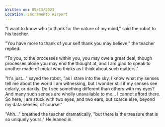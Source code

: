 ```yaml
---
Written on: 09/13/2023
Location: Sacramento Airport
---
```


"I want to know who to thank for the nature of my mind," said the robot to his teacher. 

"You have more to thank of your self thank you may believe," the teacher replied.

"To you, to the processės within you, you may owe a great deal, though processės alone you may end the thought at, and I am glad to speak to another made of metal who thinks as I think about such matters."

"It's just..." sayed the robot, "as I stare into the sky, I know what my senses tell me about the world I am witnessing, but I wonder still if my senses see celarly, or darkly. Do I see something different than others with my eyes? And many such senses are wholly unavailable to me... I cannot afford there. So here, I am stuck with two eyes, and two ears, but scarce else, beyond my data senses, of course."

"Ahh..." breathed the teacher dramatically, "but there is the treasure that is so uniquely yours." He leaned in.